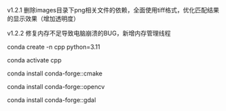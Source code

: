 v1.2.1 删除images目录下png相关文件的依赖，全面使用tiff格式，优化匹配结果的显示效果（增加透明度）

v1.2.2 修复内存不足导致电脑崩溃的BUG，新增内存管理线程

conda create -n cpp python=3.11

conda activate cpp

conda install conda-forge::cmake

conda install conda-forge::opencv

conda install conda-forge::gdal
